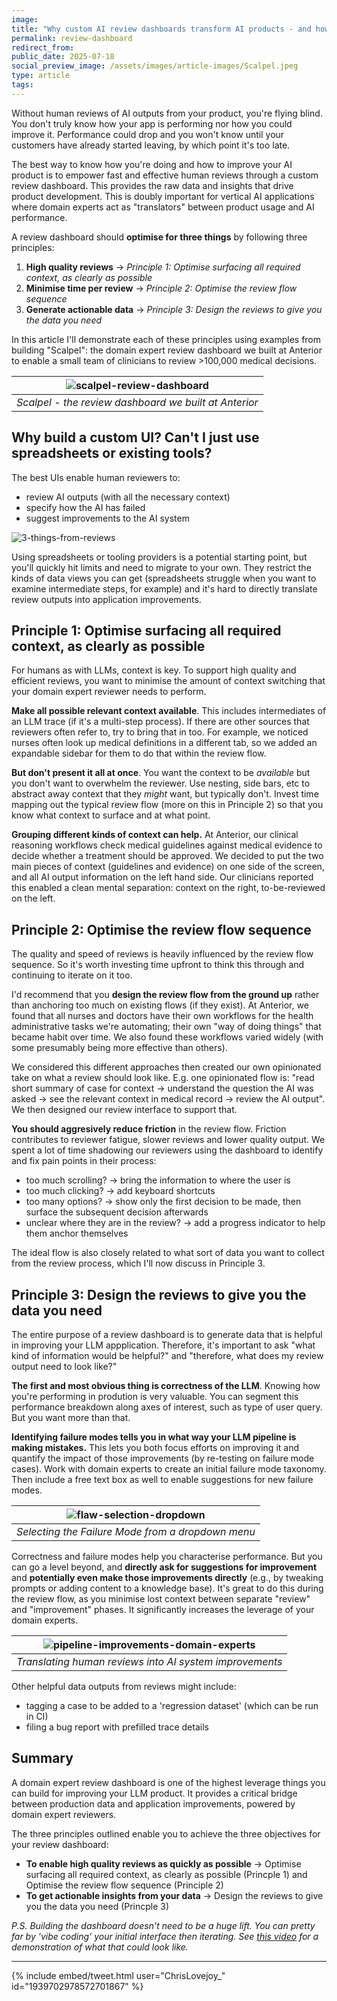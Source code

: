 ```yaml
---
image: 
title: "Why custom AI review dashboards transform AI products - and how to build one"
permalink: review-dashboard
redirect_from: 
public_date: 2025-07-18
social_preview_image: /assets/images/article-images/Scalpel.jpeg
type: article
tags:
---
```


Without human reviews of AI outputs from your product, you're flying blind. You don't truly know how your app is performing nor how you could improve it. Performance could drop and you won't know until your customers have already started leaving, by which point it's too late.

The best way to know how you're doing and how to improve your AI product is to empower fast and effective human reviews through a custom review dashboard. This provides the raw data and insights that drive product development. This is doubly important for vertical AI applications where domain experts act as "translators" between product usage and AI performance.

A review dashboard should **optimise for three things** by following three principles:
1. **High quality reviews** -> *Principle 1: Optimise surfacing all required context, as clearly as possible*
2. **Minimise time per review** -> *Principle 2: Optimise the review flow sequence*
3. **Generate actionable data** -> *Principle 3: Design the reviews to give you the data you need*

In this article I'll demonstrate each of these principles using examples from building "Scalpel": the domain expert review dashboard we built at Anterior to enable a small team of clinicians to review >100,000 medical decisions.

| ![scalpel-review-dashboard](../assets/images/article-images/Scalpel.jpeg) | 
|:--:| 
| *Scalpel - the review dashboard we built at Anterior* |

## Why build a custom UI? Can't I just use spreadsheets or existing tools?
The best UIs enable human reviewers to:
- review AI outputs (with all the necessary context)
- specify how the AI has failed
- suggest improvements to the AI system

![3-things-from-reviews](../assets/images/article-images/3-things-from-reviews.png)

Using spreadsheets or tooling providers is a potential starting point, but you'll quickly hit limits and need to migrate to your own. They restrict the kinds of data views you can get (spreadsheets struggle when you want to examine intermediate steps, for example) and it's hard to directly translate review outputs into application improvements.


## Principle 1: Optimise surfacing all required context, as clearly as possible

For humans as with LLMs, context is key. To support high quality and efficient reviews, you want to minimise the amount of context switching that your domain expert reviewer needs to perform.

**Make all possible relevant context available**. This includes intermediates of an LLM trace (if it's a multi-step process). If there are other sources that reviewers often refer to, try to bring that in too. For example, we noticed nurses often look up medical definitions in a different tab, so we added an expandable sidebar for them to do that within the review flow.

**But don't present it all at once**. You want the context to be *available* but you don't want to overwhelm the reviewer. Use nesting, side bars, etc to abstract away context that they *might* want, but typically don't. Invest time mapping out the typical review flow (more on this in Principle 2) so that you know what context to surface and at what point.

**Grouping different kinds of context can help.** At Anterior, our clinical reasoning workflows check medical guidelines against medical evidence to decide whether a treatment should be approved. We decided to put the two main pieces of context (guidelines and evidence) on one side of the screen, and all AI output information on the left hand side. Our clinicians reported this enabled a clean mental separation: context on the right, to-be-reviewed on the left. 

## Principle 2: Optimise the review flow sequence

The quality and speed of reviews is heavily influenced by the review flow sequence. So it's worth investing time upfront to think this through and continuing to iterate on it too.

I'd recommend that you **design the review flow from the ground up** rather than anchoring too much on existing flows (if they exist). At Anterior, we found that all nurses and doctors have their own workflows for the health administrative tasks we're automating; their own "way of doing things" that became habit over time. We also found these workflows varied widely (with some presumably being more effective than others).

We considered this different approaches then created our own opinionated take on what a review should look like. E.g. one opinionated flow is: "read short summary of case for context -> understand the question the AI was asked -> see the relevant context in medical record -> review the AI output". We then designed our review interface to support that.

**You should aggresively reduce friction** in the review flow. Friction contributes to reviewer fatigue, slower reviews and lower quality output. We spent a lot of time shadowing our reviewers using the dashboard to identify and fix pain points in their process:
- too much scrolling? -> bring the information to where the user is 
- too much clicking? -> add keyboard shortcuts
- too many options? -> show only the first decision to be made, then surface the subsequent decision afterwards
- unclear where they are in the review? -> add a progress indicator to help them anchor themselves

The ideal flow is also closely related to what sort of data you want to collect from the review process, which I'll now discuss in Principle 3.

## Principle 3: Design the reviews to give you the data you need

The entire purpose of a review dashboard is to generate data that is helpful in improving your LLM appplication. Therefore, it's important to ask "what kind of information would be helpful?" and "therefore, what does my review output need to look like?"

**The first and most obvious thing is correctness of the LLM**. Knowing how you're performing in prodution is very valuable. You can segment this performance breakdown along axes of interest, such as type of user query. But you want more than that.

**Identifying failure modes tells you in what way your LLM pipeline is making mistakes.** This lets you both focus efforts on improving it and quantify the impact of those improvements (by re-testing on failure mode cases). Work with domain experts to create an initial failure mode taxonomy. Then include a free text box as well to enable suggestions for new failure modes.

| ![flaw-selection-dropdown](../assets/images/article-images/flaw-selection.png) | 
|:--:| 
| *Selecting the Failure Mode from a dropdown menu* |

Correctness and failure modes help you characterise performance. But you can go a level beyond, and **directly ask for suggestions for improvement** and **potentially even make those improvements directly** (e.g., by tweaking prompts or adding content to a knowledge base). It's great to do this during the review flow, as you minimise lost context between separate "review" and "improvement" phases. It significantly increases the leverage of your domain experts. <!-- potentially add link to other article - on doctors as the bridge -->


| ![pipeline-improvements-domain-experts](../assets/images/article-images/pipeline-improvements-domain-experts.png) | 
|:--:| 
| *Translating human reviews into AI system improvements* |

Other helpful data outputs from reviews might include:
- tagging a case to be added to a 'regression dataset' (which can be run in CI) 
- filing a bug report with prefilled trace details

## Summary
A domain expert review dashboard is one of the highest leverage things you can build for improving your LLM product. It provides a critical bridge between production data and application improvements, powered by domain expert reviewers.

The three principles outlined enable you to achieve the three objectives for your review dashboard:
- **To enable high quality reviews as quickly as possible** -> Optimise surfacing all required context, as clearly as possible (Princple 1) and Optimise the review flow sequence (Principle 2)
- **To get actionable insights from your data** -> Design the reviews to give you the data you need (Princple 3)


*P.S. Building the dashboard doesn't need to be a huge lift. You can pretty far by 'vibe coding' your initial interface then iterating. See [this video](https://youtu.be/qH1dZ8JLLdU?feature=shared&t=771) for a demonstration of what that could look like.*


---

{% include embed/tweet.html user="ChrisLovejoy_" id="1939702978572701867" %}
